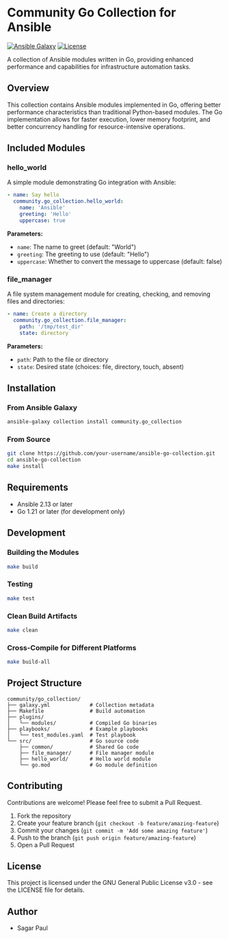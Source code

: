 # Community Go Collection for Ansible

[![Ansible Galaxy](https://img.shields.io/badge/ansible-galaxy-blue.svg)](https://galaxy.ansible.com/community/go_collection)
[![License](https://img.shields.io/badge/license-GPL--3.0-brightgreen.svg)](LICENSE)

A collection of Ansible modules written in Go, providing enhanced performance and capabilities for infrastructure automation tasks.

## Overview

This collection contains Ansible modules implemented in Go, offering better performance characteristics than traditional Python-based modules. The Go implementation allows for faster execution, lower memory footprint, and better concurrency handling for resource-intensive operations.

## Included Modules

### hello_world

A simple module demonstrating Go integration with Ansible:

```yaml
- name: Say hello
  community.go_collection.hello_world:
    name: 'Ansible'
    greeting: 'Hello'
    uppercase: true
```

**Parameters:**

- `name`: The name to greet (default: "World")
- `greeting`: The greeting to use (default: "Hello")
- `uppercase`: Whether to convert the message to uppercase (default: false)

### file_manager

A file system management module for creating, checking, and removing files and directories:

```yaml
- name: Create a directory
  community.go_collection.file_manager:
    path: '/tmp/test_dir'
    state: directory
```

**Parameters:**

- `path`: Path to the file or directory
- `state`: Desired state (choices: file, directory, touch, absent)

## Installation

### From Ansible Galaxy

```bash
ansible-galaxy collection install community.go_collection
```

### From Source

```bash
git clone https://github.com/your-username/ansible-go-collection.git
cd ansible-go-collection
make install
```

## Requirements

- Ansible 2.13 or later
- Go 1.21 or later (for development only)

## Development

### Building the Modules

```bash
make build
```

### Testing

```bash
make test
```

### Clean Build Artifacts

```bash
make clean
```

### Cross-Compile for Different Platforms

```bash
make build-all
```

## Project Structure

```
community/go_collection/
├── galaxy.yml             # Collection metadata
├── Makefile               # Build automation
├── plugins/
│   └── modules/           # Compiled Go binaries
├── playbooks/             # Example playbooks
│   └── test_modules.yaml  # Test playbook
└── src/                   # Go source code
    ├── common/            # Shared Go code
    ├── file_manager/      # File manager module
    ├── hello_world/       # Hello world module
    └── go.mod             # Go module definition
```

## Contributing

Contributions are welcome! Please feel free to submit a Pull Request.

1. Fork the repository
2. Create your feature branch (`git checkout -b feature/amazing-feature`)
3. Commit your changes (`git commit -m 'Add some amazing feature'`)
4. Push to the branch (`git push origin feature/amazing-feature`)
5. Open a Pull Request

## License

This project is licensed under the GNU General Public License v3.0 - see the LICENSE file for details.

## Author

- Sagar Paul
